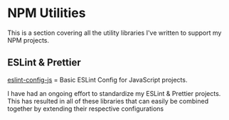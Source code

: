 # NPM Utilities

This is a section covering all the utility libraries I've written to support my NPM projects.

## ESLint & Prettier

[eslint-config-js](https://github.com/craigmiller160/eslint-config-js) = Basic ESLint Config for JavaScript projects.

I have had an ongoing effort to standardize my ESLint & Prettier projects. This has resulted in all of these libraries that can easily be combined together by extending their respective configurations
